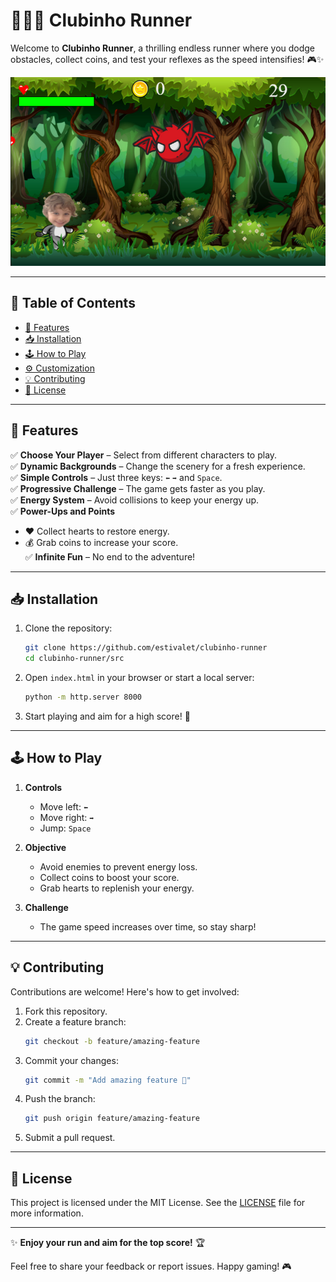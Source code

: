 # 🏃‍♂️💨 Clubinho Runner

Welcome to **Clubinho Runner**, a thrilling endless runner where you dodge obstacles, collect coins, and test your reflexes as the speed intensifies! 🎮✨  

![Gameplay Screenshot](game.jpg)

---

## 📝 Table of Contents  
- [🌟 Features](#-features)  
- [📥 Installation](#-installation)  
- [🕹️ How to Play](#-how-to-play)  
- [⚙️ Customization](#%EF%B8%8F-customization)  
- [💡 Contributing](#-contributing)  
- [📜 License](#-license)  

---

## 🌟 Features  

✅ **Choose Your Player** – Select from different characters to play.  
✅ **Dynamic Backgrounds** – Change the scenery for a fresh experience.  
✅ **Simple Controls** – Just three keys: `⬅️` `➡️` and `Space`.  
✅ **Progressive Challenge** – The game gets faster as you play.  
✅ **Energy System** – Avoid collisions to keep your energy up.  
✅ **Power-Ups and Points**  
   - ❤️ Collect hearts to restore energy.  
   - 💰 Grab coins to increase your score.  
✅ **Infinite Fun** – No end to the adventure!  

---

## 📥 Installation  

1. Clone the repository:  
   ```bash
   git clone https://github.com/estivalet/clubinho-runner
   cd clubinho-runner/src
   ```

2. Open `index.html` in your browser or start a local server:  
   ```bash
   python -m http.server 8000
   ```

3. Start playing and aim for a high score! 🎉  

---

## 🕹️ How to Play  

1. **Controls**  
   - Move left: `⬅️`  
   - Move right: `➡️`  
   - Jump: `Space`  

2. **Objective**  
   - Avoid enemies to prevent energy loss.  
   - Collect coins to boost your score.  
   - Grab hearts to replenish your energy.  

3. **Challenge**  
   - The game speed increases over time, so stay sharp!  

---

## 💡 Contributing  

Contributions are welcome! Here's how to get involved:  

1. Fork this repository.  
2. Create a feature branch:  
   ```bash
   git checkout -b feature/amazing-feature
   ```  
3. Commit your changes:  
   ```bash
   git commit -m "Add amazing feature 🎉"
   ```  
4. Push the branch:  
   ```bash
   git push origin feature/amazing-feature
   ```  
5. Submit a pull request.  

---

## 📜 License  

This project is licensed under the MIT License. See the [LICENSE](LICENSE) file for more information.  

---

✨ **Enjoy your run and aim for the top score!** 🏆  

Feel free to share your feedback or report issues. Happy gaming! 🎮
